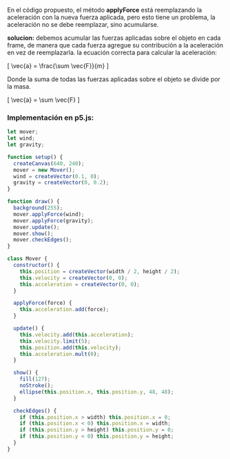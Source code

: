 En el código propuesto, el método **applyForce** está reemplazando la aceleración con la nueva fuerza aplicada, pero esto tiene un problema, la aceleración no se debe reemplazar, sino acumularse.


**solucion:** debemos acumular las fuerzas aplicadas sobre el objeto en cada frame, de manera que cada fuerza agregue su contribución a la aceleración en vez de reemplazarla. la ecuación correcta para calcular la aceleración:

\[
\vec{a} = \frac{\sum \vec{F}}{m}
\]

Donde la suma de todas las fuerzas aplicadas sobre el objeto se divide por la masa. 

\[
\vec{a} = \sum \vec{F}
\]

### Implementación en p5.js:

```javascript
let mover;
let wind;
let gravity;

function setup() {
  createCanvas(640, 240);
  mover = new Mover();  
  wind = createVector(0.1, 0);  
  gravity = createVector(0, 0.2);  
}

function draw() {
  background(255);
  mover.applyForce(wind);
  mover.applyForce(gravity);
  mover.update();
  mover.show();
  mover.checkEdges();
}

class Mover {
  constructor() {
    this.position = createVector(width / 2, height / 2);  
    this.velocity = createVector(0, 0);  
    this.acceleration = createVector(0, 0); 
  }

  applyForce(force) {
    this.acceleration.add(force);  
  }

  update() {
    this.velocity.add(this.acceleration);
    this.velocity.limit(5);
    this.position.add(this.velocity);
    this.acceleration.mult(0);
  }

  show() {
    fill(127);
    noStroke();
    ellipse(this.position.x, this.position.y, 48, 48);
  }

  checkEdges() {
    if (this.position.x > width) this.position.x = 0;
    if (this.position.x < 0) this.position.x = width;
    if (this.position.y > height) this.position.y = 0;
    if (this.position.y < 0) this.position.y = height;
  }
}
```

